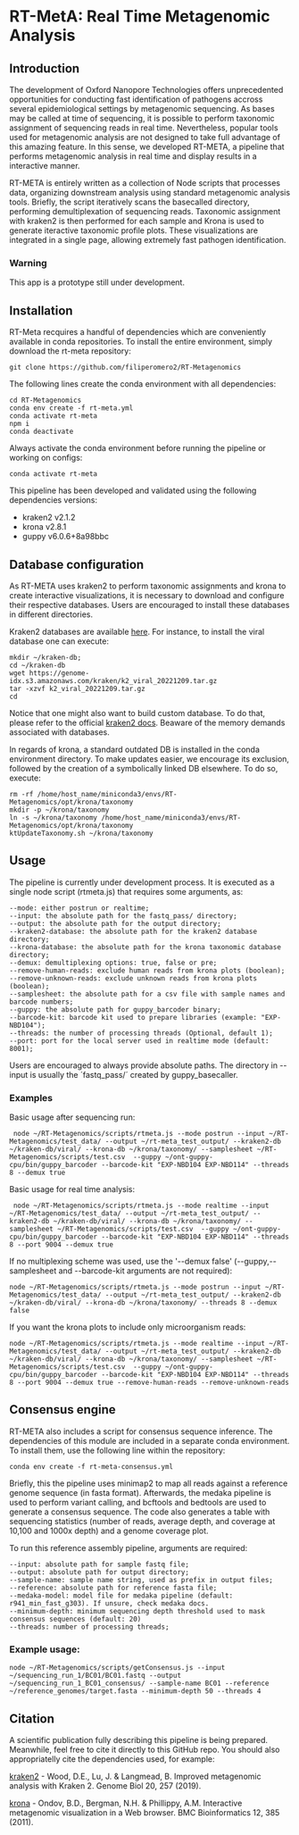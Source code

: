 # RT-MetA: Real Time Metagenomic Analysis

## Introduction
The development of Oxford Nanopore Technologies offers unprecedented opportunities for conducting fast identification of pathogens accross several epidemiological settings by metagenomic sequencing. As bases may be called at time of sequencing, it is possible to perform taxonomic assignment of sequencing reads in real time. Nevertheless, popular tools used for metagenomic analysis are not designed to take full advantage of this amazing feature. In this sense, we developed RT-META, a pipeline that performs metagenomic analysis in real time and display results in a interactive manner. 

RT-META is entirely written as a collection of Node scripts that processes data, organizing downstream analysis using standard metagenomic analysis tools. Briefly, the script iteratively scans the basecalled directory, performing demultiplexation of sequencing reads. Taxonomic assignment with kraken2 is then performed for each sample and Krona is used to generate iteractive taxonomic profile plots. These visualizations are integrated in a single page, allowing extremely fast pathogen identification. 

### Warning
This app is a prototype still under development. 

## Installation
RT-Meta recquires a handful of dependencies which are conveniently available in conda repositories. To install the entire environment, simply download the rt-meta repository:

    git clone https://github.com/filiperomero2/RT-Metagenomics
    
The following lines create the conda environment with all dependencies:

    cd RT-Metagenomics    
    conda env create -f rt-meta.yml
    conda activate rt-meta
    npm i
    conda deactivate

Always activate the conda environment before running the pipeline or working on configs:

    conda activate rt-meta

This pipeline has been developed and validated using the following dependencies versions:

* kraken2 v2.1.2
* krona v2.8.1
* guppy v6.0.6+8a98bbc

## Database configuration

As RT-META uses kraken2 to perform taxonomic assignments and krona to create interactive visualizations, it is necessary to download and configure their respective databases. Users are encouraged to install these databases in different directories. 

Kraken2 databases are available <a href="https://benlangmead.github.io/aws-indexes/k2">here</a>. For instance, to install the viral database one can execute:

    mkdir ~/kraken-db;
    cd ~/kraken-db
    wget https://genome-idx.s3.amazonaws.com/kraken/k2_viral_20221209.tar.gz
    tar -xzvf k2_viral_20221209.tar.gz
    cd

Notice that one might also want to build custom database. To do that, please refer to the official <a href="https://github.com/DerrickWood/kraken2/wiki/Manual">kraken2 docs</a>. Beaware of the memory demands associated with databases. 

In regards of krona, a standard outdated DB is installed in the conda environment directory. To make updates easier, we encourage its exclusion, followed by the creation of a symbolically linked DB elsewhere. To do so, execute:

    rm -rf /home/host_name/miniconda3/envs/RT-Metagenomics/opt/krona/taxonomy
    mkdir -p ~/krona/taxonomy
    ln -s ~/krona/taxonomy /home/host_name/miniconda3/envs/RT-Metagenomics/opt/krona/taxonomy
    ktUpdateTaxonomy.sh ~/krona/taxonomy

## Usage
The pipeline is currently under development process. It is executed as a single node script (rtmeta.js) that requires some arguments, as:

    --mode: either postrun or realtime;
    --input: the absolute path for the fastq_pass/ directory;
    --output: the absolute path for the output directory;
    --kraken2-database: the absolute path for the kraken2 database directory;
    --krona-database: the absolute path for the krona taxonomic database directory;
    --demux: demultiplexing options: true, false or pre;
    --remove-human-reads: exclude human reads from krona plots (boolean);
    --remove-unknown-reads: exclude unknown reads from krona plots (boolean);
    --samplesheet: the absolute path for a csv file with sample names and barcode numbers;
    --guppy: the absolute path for guppy_barcoder binary;
    --barcode-kit: barcode kit used to prepare libraries (example: "EXP-NBD104");
    --threads: the number of processing threads (Optional, default 1);
    --port: port for the local server used in realtime mode (default: 8001);

Users are encouraged to always provide absolute paths. The directory in --input is usually the ´fastq_pass/´ created by guppy_basecaller.


### Examples

Basic usage after sequencing run:

     node ~/RT-Metagenomics/scripts/rtmeta.js --mode postrun --input ~/RT-Metagenomics/test_data/ --output ~/rt-meta_test_output/ --kraken2-db ~/kraken-db/viral/ --krona-db ~/krona/taxonomy/ --samplesheet ~/RT-Metagenomics/scripts/test.csv  --guppy ~/ont-guppy-cpu/bin/guppy_barcoder --barcode-kit "EXP-NBD104 EXP-NBD114" --threads 8 --demux true

Basic usage for real time analysis:

     node ~/RT-Metagenomics/scripts/rtmeta.js --mode realtime --input ~/RT-Metagenomics/test_data/ --output ~/rt-meta_test_output/ --kraken2-db ~/kraken-db/viral/ --krona-db ~/krona/taxonomy/ --samplesheet ~/RT-Metagenomics/scripts/test.csv  --guppy ~/ont-guppy-cpu/bin/guppy_barcoder --barcode-kit "EXP-NBD104 EXP-NBD114" --threads 8 --port 9004 --demux true

If no multiplexing scheme was used, use the '--demux false'  (--guppy,--samplesheet and --barcode-kit arguments are not required):

    node ~/RT-Metagenomics/scripts/rtmeta.js --mode postrun --input ~/RT-Metagenomics/test_data/ --output ~/rt-meta_test_output/ --kraken2-db ~/kraken-db/viral/ --krona-db ~/krona/taxonomy/ --threads 8 --demux false
    

If you want the krona plots to include only microorganism reads:

    node ~/RT-Metagenomics/scripts/rtmeta.js --mode realtime --input ~/RT-Metagenomics/test_data/ --output ~/rt-meta_test_output/ --kraken2-db ~/kraken-db/viral/ --krona-db ~/krona/taxonomy/ --samplesheet ~/RT-Metagenomics/scripts/test.csv  --guppy ~/ont-guppy-cpu/bin/guppy_barcoder --barcode-kit "EXP-NBD104 EXP-NBD114" --threads 8 --port 9004 --demux true --remove-human-reads --remove-unknown-reads
 

## Consensus engine

RT-META also includes a script for consensus sequence inference. The dependencies of this module are included in a separate conda environment. To install them, use the following line within the repository: 
   
    conda env create -f rt-meta-consensus.yml

Briefly, this the pipeline uses minimap2 to map all reads against a reference genome sequence (in fasta format). Afterwards, the medaka pipeline is used to perform variant calling, and bcftools and bedtools are used to generate a consensus sequence. The code also generates a table with sequencing statistics (number of reads, average depth, and coverage at 10,100 and 1000x depth) and a genome coverage plot. 

To run this reference assembly pipeline, arguments are required:
 
    --input: absolute path for sample fastq file;
    --output: absolute path for output directory;
    --sample-name: sample name string, used as prefix in output files;
    --reference: absolute path for reference fasta file;
    --medaka-model: model file for medaka pipeline (default: r941_min_fast_g303). If unsure, check medaka docs.
    --minimum-depth: minimum sequencing depth threshold used to mask consensus sequences (default: 20)
    --threads: number of processing threads;
    
### Example usage:

    node ~/RT-Metagenomics/scripts/getConsensus.js --input ~/sequencing_run_1/BC01/BC01.fastq --output ~/sequencing_run_1_BC01_consensus/ --sample-name BC01 --reference ~/reference_genomes/target.fasta --minimum-depth 50 --threads 4


## Citation

A scientific publication fully describing this pipeline is being prepared. Meanwhile, feel free to cite it directly to this GitHub repo. You should also appropriatelly cite the dependencies used, for example:

<a href="https://doi.org/10.1186/s13059-019-1891-0">kraken2</a> - Wood, D.E., Lu, J. & Langmead, B. Improved metagenomic analysis with Kraken 2. Genome Biol 20, 257 (2019). 

<a href="https://doi.org/10.1186/1471-2105-12-385">krona</a> - Ondov, B.D., Bergman, N.H. & Phillippy, A.M. Interactive metagenomic visualization in a Web browser. BMC Bioinformatics 12, 385 (2011). 
